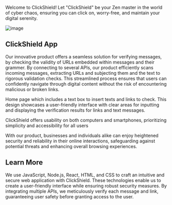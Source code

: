 Welcome to ClickShield! Let "ClickShield" be your Zen master in the world of cyber chaos, ensuring you can click on, worry-free, and maintain your digital serenity.

![image](https://github.com/shirlevy007/ClickShield-Hackton/assets/101273140/2ccd884f-0348-4788-80d9-44cab9ef1568)

## ClickShield App

Our innovative product offers a seamless solution for verifying messages, by checking the validity of URLs embedded within messages and their grammer. By connecting to several APIs, our product efficiently scans incoming messages, extracting URLs and subjecting them and the text to rigorous validation checks.
This streamlined process ensures that users can confidently navigate through digital content without the risk of encountering malicious or broken links.

Home page which includes a text box to insert texts and links to check.
This design showcases a user-friendly interface with clear areas for inputting and displaying the verification results for links and text messages.

ClickShield offers usability on both computers and smartphones, prioritizing simplicity and accessibility for all users

With our product, businesses and individuals alike can enjoy heightened security and reliability in their online interactions, safeguarding against potential threats and enhancing overall browsing experiences.

## Learn More

We use JavaScript, Node.js, React, HTML, and CSS to craft an intuitive and secure web application with ClickShield. These technologies enable us to create a user-friendly interface while ensuring robust security measures. 
By integrating multiple APIs, we meticulously verify each message and link, guaranteeing user safety before granting access to the user.
